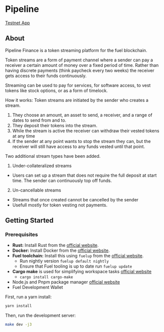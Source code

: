 # Pipeline

[Testnet App](pipeline.finance)

## About

Pipeline Finance is a token streaming platform for the fuel blockchain.

Token streams are a form of payment channel where a sender can pay a receiver a certain amount of money over a fixed period of time. Rather than having discrete payments (think paycheck every two weeks) the receiver gets access to their funds continuously.

Streaming can be used to pay for services, for software access, to vest tokens like stock options, or as a form of timelock.

How it works:
Token streams are initiated by the sender who creates a stream.

1. They choose an amount, an asset to send, a receiver, and a range of dates to send from and to.
2. They deposit their tokens into the stream.
3. While the stream is active the receiver can withdraw their vested tokens at any time
4. If the sender at any point wants to stop the stream they can, but the receiver will still have access to any funds vested until that point.

Two additional stream types have been added.

1. Under-collateralized streams

- Users can set up a stream that does not require the full deposit at start time. The sender can continuously top off funds.

2. Un-cancellable streams

- Streams that once created cannot be cancelled by the sender
- Usefull mostly for token vesting not payments.

## Getting Started

### Prerequisites

- **Rust:** Install Rust from the [official website](https://www.rust-lang.org/tools/install).
- **Docker:** Install Docker from the [official website](https://docs.docker.com/get-docker/).
- **Fuel toolchain:** Install this using `fuelup` from the [official website](https://docs.fuel.network/docs/intro/quickstart-contract/).
  - Run nightly version `fuelup default nightly`
  - Ensure that Fuel tooling is up to date run `fuelup update`
- **Cargo make** is used for simplifying workspace tasks [official website](https://sagiegurari.github.io/cargo-make/)
  - `cargo install cargo-make`
- Node.js and Pnpm package manager [official website](https://pnpm.io)
- Fuel Development Wallet

First, run a yarn install:

```bash
yarn install
```

Then, run the development server:

```bash
make dev -j3
```
